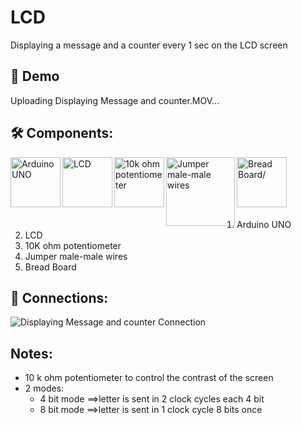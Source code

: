 # LCD
Displaying a message and a counter every 1 sec on the LCD screen

## 🎥 Demo
Uploading Displaying Message and counter.MOV…



## 🛠️ Components:
<img align="left" alt="Arduino UNO" width="80px" src="https://upload.wikimedia.org/wikipedia/commons/thumb/3/38/Arduino_Uno_-_R3.jpg/220px-Arduino_Uno_-_R3.jpg" draggable="false"/>
   
<img align="left" alt="LCD" width="80px" src="https://www.makerguides.com/wp-content/uploads/2019/07/16x2-character-lcd-arduino-tutorial.jpg" draggable="false"/>

<img align="left" alt="10k ohm potentiometer" width="80px" src="https://m.media-amazon.com/images/I/41yBZhMndCS.jpg" draggable="false"/>
  
<img align="left" alt="Jumper male-male wires" width="110px" src="https://potentiallabs.com/cart/image/cache/catalog/nov-dec/m-m-800x600.jpg" draggable="false"/>
 
<img align="left" alt="Bread Board/" width="80px" src="https://www.ubuy.com.bh/productimg/?image=aHR0cHM6Ly9tLm1lZGlhLWFtYXpvbi5jb20vaW1hZ2VzL0kvNjFwK1FUYk1mNUwuX1NMMTAxMF8uanBn.jpg" draggable="false"/>
<br><br><br><br><br>
 
 <ol>
 <li>Arduino UNO</li>
  <li>LCD</li>
 <li>10K ohm potentiometer</li>
 <li>Jumper male-male wires</li>
 <li>Bread Board</li>
 </ol>

## 🔌 Connections:
![Displaying Message and counter Connection](https://user-images.githubusercontent.com/72309546/186204751-f8458f4c-52b0-48d9-80dd-a4d22721c41a.png)

## Notes:
<ul>
  <li>10 k ohm potentiometer to control the contrast of the screen</li>
  <li>2 modes:<br>
    <ul>
      <li>4 bit mode ==>letter is sent in 2 clock cycles each 4 bit</li>
      <li>8 bit mode ==>letter is sent in 1 clock cycle 8 bits once</li>
    </ul>
</li>
  </ul>
